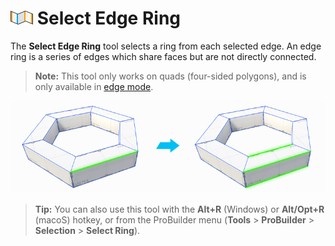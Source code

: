 # ![Select Edge Ring icon](images/icons/Selection_Ring.png) Select Edge Ring

The __Select Edge Ring__ tool selects a ring from each selected edge. An edge ring is a series of edges which share faces but are not directly connected.

> **Note:** This tool only works on quads (four-sided polygons), and is only available in [edge mode](modes.md).

![Select Edge Ring Examples](images/Selection_RingExample.png)

> **Tip:** You can also use this tool with the **Alt+R** (Windows) or **Alt/Opt+R** (macoS) hotkey, or from the ProBuilder menu (**Tools** > **ProBuilder** > **Selection** > **Select Ring**).


